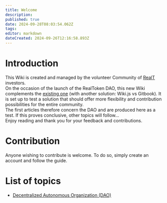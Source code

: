 ```yaml
---
title: Welcome
description: 
published: true
date: 2024-09-28T08:03:54.062Z
tags: 
editor: markdown
dateCreated: 2024-09-26T12:16:58.893Z
---
```



# Introduction

This Wiki is created and managed by the volunteer Community of [RealT](https://realt.co/) investors.  
On the occasion of the launch of the RealToken DAO, this new Wiki complements the [existing one](https://community-realt.gitbook.io/tuto-community) (with another solution: Wiki.js vs Gitbook). It is set up to test a solution that should offer more flexibility and contribution possibilities for the entire community.  
The first articles therefore concern the DAO and are produced here as a test. If this proves conclusive, other topics will follow...  
Enjoy reading and thank you for your feedback and contributions.

# Contribution
Anyone wishing to contribute is welcome. To do so, simply create an account and follow the guide.

# List of topics


- [Decentralized Autonomous Organization (DAO)](/DAO)

